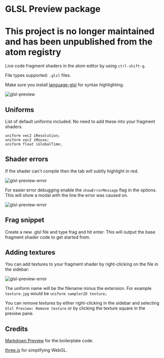 # GLSL Preview package

# This project is no longer maintained and has been unpublished from the atom registry

Live code fragment shaders in the atom editor by using
`ctrl-shift-g`.

File types supported: `.glsl` files.

Make sure you install [language-glsl](https://github.com/hughsk/language-glsl) for syntax highlighting.

![glsl-preview](https://cdn.rawgit.com/davidpaulrosser/atom-glsl-preview/master/assets/screenshot.jpg)

## Uniforms

List of default uniforms included. No need to add these into your fragment shaders.

```
uniform vec2 iResolution;
uniform vec2 iMouse;
uniform float iGlobalTime;
```

## Shader errors

If the shader can't compile then the tab will subtly highlight in red.

![glsl-preview-error](https://cdn.rawgit.com/davidpaulrosser/atom-glsl-preview/master/assets/error.jpg)

For easier error debugging enable the ```showErrorMessage``` flag in the options. This will show a modal with the line the error was caused on.

![glsl-preview-error](https://cdn.rawgit.com/davidpaulrosser/atom-glsl-preview/master/assets/error-modal.jpg)

## Frag snippet

Create a new .glsl file and type frag and hit enter. This will output the base fragment shader code to get started from.

## Adding textures

You can add textures to your fragment shader by right-clicking on the file in the sidebar:

![glsl-preview-error](https://cdn.rawgit.com/davidpaulrosser/atom-glsl-preview/master/assets/sidebar-texture.jpg)

The uniform name will be the filename minus the extension. For example ```texture.jpg``` would be ```uniform sampler2D texture;```

You can remove textures by either right-clicking in the sidebar and selecting ```Glsl Preview: Remove texture``` or by clicking the texture square in the preview pane.

## Credits

[Markdown Preview](https://github.com/atom/markdown-preview) for the boilerplate code.

[three.js](http://threejs.org/) for simplifying WebGL.

